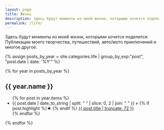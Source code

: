 ```yaml
---
layout: page
title: Жизнь
description: Здесь будут моменты из моей жизни, которыми хочется поделится.
permalink: /life/
---
```


Здесь будут моменты из моей жизни, которыми хочется поделится. Публикации моего творчества, путешествий, авто/мото приключений и многое другое.

{% assign posts_by_year = site.categories.life | group_by_exp:"post", "post.date | date: '%Y'" %}

{% for year in posts_by_year %}
<h2>{{ year.name }}</h2>
<ul>
  {% for post in year.items %}
    <li>
      {{ post.date | date_to_string  | split: " " | slice: 0, 2 | join: " " }} » 
      {% if post.highlight %}&starf; {% endif %}
      <a href="{{ post.url }}" title="{{ post.title }}">
        {{ post.title | truncate: 72 }}
      </a>
    </li>
  {% endfor %}
</ul>
{% endfor %}